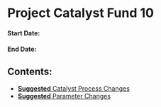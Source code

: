 # Project Catalyst Fund 10
#### Start Date:
#### End Date:

## Contents:
- [**Suggested** Catalyst Process Changes](https://github.com/st8tikratio/catalyst_research/blob/main/fund_10/suggested_improvments/catalyst_process.md)
- [**Suggested** Parameter Changes](https://github.com/st8tikratio/catalyst_research/blob/main/fund_10/suggested_improvments/parameter_changes.md)
